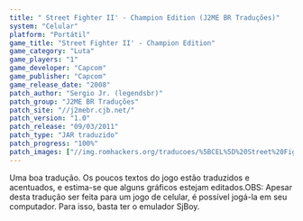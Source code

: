 ```yaml
---
title: " Street Fighter II' - Champion Edition (J2ME BR Traduções)"
system: "Celular"
platform: "Portátil"
game_title: "Street Fighter II' - Champion Edition"
game_category: "Luta"
game_players: "1"
game_developer: "Capcom"
game_publisher: "Capcom"
game_release_date: "2008"
patch_author: "Sergio Jr. (legendsbr)"
patch_group: "J2ME BR Traduções"
patch_site: "//j2mebr.cjb.net/"
patch_version: "1.0"
patch_release: "09/03/2011"
patch_type: "JAR traduzido"
patch_progress: "100%"
patch_images: ["//img.romhackers.org/traducoes/%5BCEL%5D%20Street%20Fighter%20II'%20-%20Champion%20Edition%20-%20J2ME%20BR%20Tradu%C3%A7%C3%B5es%20-%201.jpg","//img.romhackers.org/traducoes/%5BCEL%5D%20Street%20Fighter%20II'%20-%20Champion%20Edition%20-%20J2ME%20BR%20Tradu%C3%A7%C3%B5es%20-%202.png","//img.romhackers.org/traducoes/%5BCEL%5D%20Street%20Fighter%20II'%20-%20Champion%20Edition%20-%20J2ME%20BR%20Tradu%C3%A7%C3%B5es%20-%203.png"]
---
```

Uma boa tradução. Os poucos textos do jogo estão traduzidos e acentuados, e estima-se que alguns gráficos estejam editados.OBS: Apesar desta tradução ser feita para um jogo de celular, é possível jogá-la em seu computador. Para isso, basta ter o emulador SjBoy.